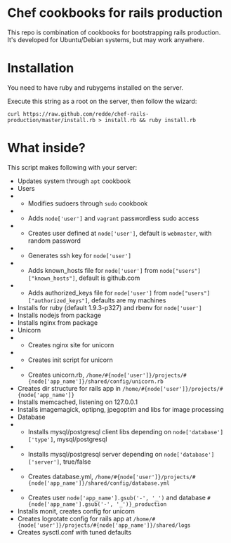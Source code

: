 # Chef cookbooks for rails production

This repo is combination of cookbooks for bootstrapping rails production.
It's developed for Ubuntu/Debian systems, but may work anywhere.

# Installation

You need to have ruby and rubygems installed on the server.

Execute this string as a root on the server, then follow the wizard:

    curl https://raw.github.com/redde/chef-rails-production/master/install.rb > install.rb && ruby install.rb

# What inside?
This script makes following with your server:

* Updates system through `apt` cookbook
* Users
* * Modifies sudoers through `sudo` cookbook
* * Adds `node['user']` and `vagrant` passwordless sudo access
* * Creates user defined at `node['user']`, default is `webmaster`, with random password
* * Generates ssh key for `node['user']`
* * Adds known_hosts file for `node['user']` from `node["users"]["known_hosts"]`, default is github.com
* * Adds authorized_keys file for `node['user']` from `node["users"]["authorized_keys"]`, defaults are my machines
* Installs for ruby (default 1.9.3-p327) and rbenv for `node['user']`
* Installs nodejs from package
* Installs nginx from package
* Unicorn
* * Creates nginx site for unicorn
* * Creates init script for unicorn
* * Creates unicorn.rb, `/home/#{node['user']}/projects/#{node['app_name']}/shared/config/unicorn.rb`
* Creates dir structure for rails app in `/home/#{node['user']}/projects/#{node['app_name']}`
* Installs memcached, listening on 127.0.0.1
* Installs imagemagick, optipng, jpegoptim and libs for image processing
* Database
* * Installs mysql/postgresql client libs depending on `node['database']['type']`, mysql/postgresql
* * Installs mysql/postgresql server depending on `node['database']['server']`, true/false
* * Creates database.yml, `/home/#{node['user']}/projects/#{node['app_name']}/shared/config/database.yml`
* * Creates user `node['app_name'].gsub('-', '_')` and database `#{node['app_name'].gsub('-', '_')}_production`
* Installs monit, creates config for unicorn
* Creates logrotate config for rails app at `/home/#{node['user']}/projects/#{node['app_name']}/shared/logs`
* Creates sysctl.conf with tuned defaults